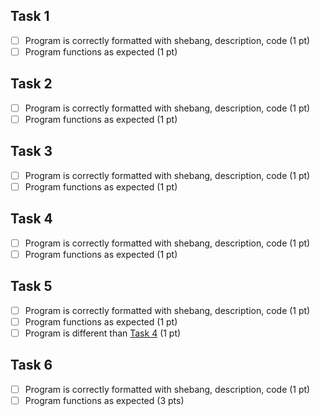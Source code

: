 ## Task 1

- [ ] Program is correctly formatted with shebang, description, code (1 pt)
- [ ] Program functions as expected (1 pt)

## Task 2

- [ ] Program is correctly formatted with shebang, description, code (1 pt)
- [ ] Program functions as expected (1 pt)

## Task 3

- [ ] Program is correctly formatted with shebang, description, code (1 pt)
- [ ] Program functions as expected (1 pt)

## Task 4

- [ ] Program is correctly formatted with shebang, description, code (1 pt)
- [ ] Program functions as expected (1 pt)

## Task 5

- [ ] Program is correctly formatted with shebang, description, code (1 pt)
- [ ] Program functions as expected (1 pt)
- [ ] Program is different than [Task 4](task-4) (1 pt)

## Task 6

- [ ] Program is correctly formatted with shebang, description, code (1 pt)
- [ ] Program functions as expected (3 pts)
